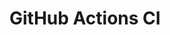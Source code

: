 # GitHub Actions CI






























































































































































































































































































































































